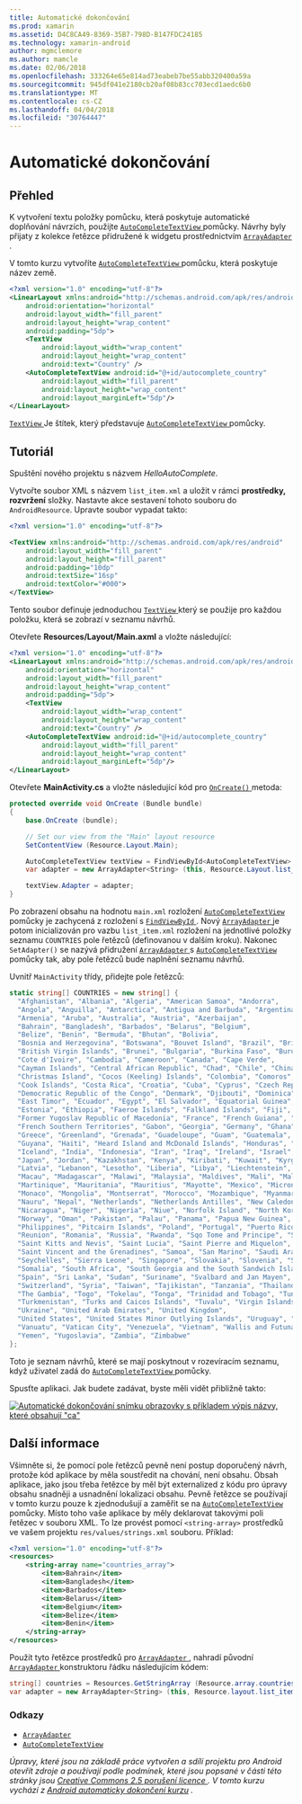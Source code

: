 ```yaml
---
title: Automatické dokončování
ms.prod: xamarin
ms.assetid: D4C8CA49-8369-35B7-798D-B147FDC24185
ms.technology: xamarin-android
author: mgmclemore
ms.author: mamcle
ms.date: 02/06/2018
ms.openlocfilehash: 333264e65e814ad73eabeb7be55abb320400a59a
ms.sourcegitcommit: 945df041e2180cb20af08b83cc703ecd1aedc6b0
ms.translationtype: MT
ms.contentlocale: cs-CZ
ms.lasthandoff: 04/04/2018
ms.locfileid: "30764447"
---
```

# <a name="auto-complete"></a>Automatické dokončování


## <a name="overview"></a>Přehled

K vytvoření textu položky pomůcku, která poskytuje automatické doplňování návrzích, použijte [ `AutoCompleteTextView` ](https://developer.xamarin.com/api/type/Android.Widget.AutoCompleteTextView/) pomůcky. Návrhy byly přijaty z kolekce řetězce přidružené k widgetu prostřednictvím [ `ArrayAdapter` ](https://developer.xamarin.com/api/type/Android.Widget.ArrayAdapter/).

V tomto kurzu vytvoříte [ `AutoCompleteTextView` ](https://developer.xamarin.com/api/type/Android.Widget.AutoCompleteTextView/) pomůcku, která poskytuje název země.

```xml
<?xml version="1.0" encoding="utf-8"?>
<LinearLayout xmlns:android="http://schemas.android.com/apk/res/android"
    android:orientation="horizontal"
    android:layout_width="fill_parent"
    android:layout_height="wrap_content"
    android:padding="5dp">
    <TextView
        android:layout_width="wrap_content"
        android:layout_height="wrap_content"
        android:text="Country" />
    <AutoCompleteTextView android:id="@+id/autocomplete_country"
        android:layout_width="fill_parent"
        android:layout_height="wrap_content"
        android:layout_marginLeft="5dp"/>
</LinearLayout>
```

[ `TextView` ](https://developer.xamarin.com/api/type/Android.Widget.TextView/) Je štítek, který představuje [ `AutoCompleteTextView` ](https://developer.xamarin.com/api/type/Android.Widget.AutoCompleteTextView/) pomůcky.


## <a name="tutorial"></a>Tutoriál

Spuštění nového projektu s názvem *HelloAutoComplete*.

Vytvořte soubor XML s názvem `list_item.xml` a uložit v rámci **prostředky, rozvržení** složky. Nastavte akce sestavení tohoto souboru do `AndroidResource`. Upravte soubor vypadat takto:

```xml
<?xml version="1.0" encoding="utf-8"?>

<TextView xmlns:android="http://schemas.android.com/apk/res/android"
    android:layout_width="fill_parent"
    android:layout_height="fill_parent"
    android:padding="10dp"
    android:textSize="16sp"
    android:textColor="#000">
</TextView>
```

Tento soubor definuje jednoduchou [ `TextView` ](https://developer.xamarin.com/api/type/Android.Widget.TextView/) který se použije pro každou položku, která se zobrazí v seznamu návrhů.

Otevřete **Resources/Layout/Main.axml** a vložte následující:

```xml
<?xml version="1.0" encoding="utf-8"?>
<LinearLayout xmlns:android="http://schemas.android.com/apk/res/android"
    android:orientation="horizontal"
    android:layout_width="fill_parent"
    android:layout_height="wrap_content"
    android:padding="5dp">
    <TextView
        android:layout_width="wrap_content"
        android:layout_height="wrap_content"
        android:text="Country" />
    <AutoCompleteTextView android:id="@+id/autocomplete_country"
        android:layout_width="fill_parent"
        android:layout_height="wrap_content"
        android:layout_marginLeft="5dp"/>
</LinearLayout>
```

Otevřete **MainActivity.cs** a vložte následující kód pro [ `OnCreate()` ](https://developer.xamarin.com/api/member/Android.App.Activity.OnCreate/(Android.OS.Bundle)) metoda:

```csharp
protected override void OnCreate (Bundle bundle)
{
    base.OnCreate (bundle);

    // Set our view from the "Main" layout resource
    SetContentView (Resource.Layout.Main);

    AutoCompleteTextView textView = FindViewById<AutoCompleteTextView> (Resource.Id.autocomplete_country);
    var adapter = new ArrayAdapter<String> (this, Resource.Layout.list_item, COUNTRIES);

    textView.Adapter = adapter;
}
```

Po zobrazení obsahu na hodnotu `main.xml` rozložení [ `AutoCompleteTextView` ](https://developer.xamarin.com/api/type/Android.Widget.AutoCompleteTextView/) pomůcky je zachycená z rozložení s [ `FindViewById` ](https://developer.xamarin.com/api/member/Android.App.Activity.FindViewById/). Nový [ `ArrayAdapter` ](https://developer.xamarin.com/api/type/Android.Widget.ArrayAdapter/) je potom inicializován pro vazbu `list_item.xml` rozložení na jednotlivé položky seznamu `COUNTRIES` pole řetězců (definovanou v dalším kroku). Nakonec `SetAdapter()` se nazývá přidružení [ `ArrayAdapter` ](https://developer.xamarin.com/api/type/Android.Widget.ArrayAdapter/) s [ `AutoCompleteTextView` ](https://developer.xamarin.com/api/type/Android.Widget.AutoCompleteTextView/) pomůcky tak, aby pole řetězců bude naplnění seznamu návrhů.

Uvnitř `MainActivity` třídy, přidejte pole řetězců:

```csharp
static string[] COUNTRIES = new string[] {
  "Afghanistan", "Albania", "Algeria", "American Samoa", "Andorra",
  "Angola", "Anguilla", "Antarctica", "Antigua and Barbuda", "Argentina",
  "Armenia", "Aruba", "Australia", "Austria", "Azerbaijan",
  "Bahrain", "Bangladesh", "Barbados", "Belarus", "Belgium",
  "Belize", "Benin", "Bermuda", "Bhutan", "Bolivia",
  "Bosnia and Herzegovina", "Botswana", "Bouvet Island", "Brazil", "British Indian Ocean Territory",
  "British Virgin Islands", "Brunei", "Bulgaria", "Burkina Faso", "Burundi",
  "Cote d'Ivoire", "Cambodia", "Cameroon", "Canada", "Cape Verde",
  "Cayman Islands", "Central African Republic", "Chad", "Chile", "China",
  "Christmas Island", "Cocos (Keeling) Islands", "Colombia", "Comoros", "Congo",
  "Cook Islands", "Costa Rica", "Croatia", "Cuba", "Cyprus", "Czech Republic",
  "Democratic Republic of the Congo", "Denmark", "Djibouti", "Dominica", "Dominican Republic",
  "East Timor", "Ecuador", "Egypt", "El Salvador", "Equatorial Guinea", "Eritrea",
  "Estonia", "Ethiopia", "Faeroe Islands", "Falkland Islands", "Fiji", "Finland",
  "Former Yugoslav Republic of Macedonia", "France", "French Guiana", "French Polynesia",
  "French Southern Territories", "Gabon", "Georgia", "Germany", "Ghana", "Gibraltar",
  "Greece", "Greenland", "Grenada", "Guadeloupe", "Guam", "Guatemala", "Guinea", "Guinea-Bissau",
  "Guyana", "Haiti", "Heard Island and McDonald Islands", "Honduras", "Hong Kong", "Hungary",
  "Iceland", "India", "Indonesia", "Iran", "Iraq", "Ireland", "Israel", "Italy", "Jamaica",
  "Japan", "Jordan", "Kazakhstan", "Kenya", "Kiribati", "Kuwait", "Kyrgyzstan", "Laos",
  "Latvia", "Lebanon", "Lesotho", "Liberia", "Libya", "Liechtenstein", "Lithuania", "Luxembourg",
  "Macau", "Madagascar", "Malawi", "Malaysia", "Maldives", "Mali", "Malta", "Marshall Islands",
  "Martinique", "Mauritania", "Mauritius", "Mayotte", "Mexico", "Micronesia", "Moldova",
  "Monaco", "Mongolia", "Montserrat", "Morocco", "Mozambique", "Myanmar", "Namibia",
  "Nauru", "Nepal", "Netherlands", "Netherlands Antilles", "New Caledonia", "New Zealand",
  "Nicaragua", "Niger", "Nigeria", "Niue", "Norfolk Island", "North Korea", "Northern Marianas",
  "Norway", "Oman", "Pakistan", "Palau", "Panama", "Papua New Guinea", "Paraguay", "Peru",
  "Philippines", "Pitcairn Islands", "Poland", "Portugal", "Puerto Rico", "Qatar",
  "Reunion", "Romania", "Russia", "Rwanda", "Sqo Tome and Principe", "Saint Helena",
  "Saint Kitts and Nevis", "Saint Lucia", "Saint Pierre and Miquelon",
  "Saint Vincent and the Grenadines", "Samoa", "San Marino", "Saudi Arabia", "Senegal",
  "Seychelles", "Sierra Leone", "Singapore", "Slovakia", "Slovenia", "Solomon Islands",
  "Somalia", "South Africa", "South Georgia and the South Sandwich Islands", "South Korea",
  "Spain", "Sri Lanka", "Sudan", "Suriname", "Svalbard and Jan Mayen", "Swaziland", "Sweden",
  "Switzerland", "Syria", "Taiwan", "Tajikistan", "Tanzania", "Thailand", "The Bahamas",
  "The Gambia", "Togo", "Tokelau", "Tonga", "Trinidad and Tobago", "Tunisia", "Turkey",
  "Turkmenistan", "Turks and Caicos Islands", "Tuvalu", "Virgin Islands", "Uganda",
  "Ukraine", "United Arab Emirates", "United Kingdom",
  "United States", "United States Minor Outlying Islands", "Uruguay", "Uzbekistan",
  "Vanuatu", "Vatican City", "Venezuela", "Vietnam", "Wallis and Futuna", "Western Sahara",
  "Yemen", "Yugoslavia", "Zambia", "Zimbabwe"
};
```

Toto je seznam návrhů, které se mají poskytnout v rozevíracím seznamu, když uživatel zadá do [ `AutoCompleteTextView` ](https://developer.xamarin.com/api/type/Android.Widget.AutoCompleteTextView/) pomůcky.

Spusťte aplikaci. Jak budete zadávat, byste měli vidět přibližně takto:

[![Automatické dokončování snímku obrazovky s příkladem výpis názvy, které obsahují "ca"](auto-complete-images/helloautocomplete.png)](auto-complete-images/helloautocomplete.png#lightbox)



## <a name="more-information"></a>Další informace

Všimněte si, že pomocí pole řetězců pevně není postup doporučený návrh, protože kód aplikace by měla soustředit na chování, není obsahu. Obsah aplikace, jako jsou třeba řetězce by měl být externalized z kódu pro úpravy obsahu snadněji a usnadnění lokalizaci obsahu. Pevně řetězce se používají v tomto kurzu pouze k zjednodušují a zaměřit se na [ `AutoCompleteTextView` ](https://developer.xamarin.com/api/type/Android.Widget.AutoCompleteTextView/) pomůcky. Místo toho vaše aplikace by měly deklarovat takovými poli řetězec v souboru XML. To lze provést pomocí `<string-array>` prostředků ve vašem projektu `res/values/strings.xml` souboru. Příklad:

```xml
<?xml version="1.0" encoding="utf-8"?>
<resources>
    <string-array name="countries_array">
        <item>Bahrain</item>
        <item>Bangladesh</item>
        <item>Barbados</item>
        <item>Belarus</item>
        <item>Belgium</item>
        <item>Belize</item>
        <item>Benin</item>
    </string-array>
</resources>
```

Použít tyto řetězce prostředků pro [ `ArrayAdapter` ](https://developer.xamarin.com/api/type/Android.Widget.ArrayAdapter/), nahradí původní [ `ArrayAdapter` ](https://developer.xamarin.com/api/type/Android.Widget.ArrayAdapter/) konstruktoru řádku následujícím kódem:

```csharp
string[] countries = Resources.GetStringArray (Resource.array.countries_array);
var adapter = new ArrayAdapter<String> (this, Resource.layout.list_item, countries);
```


### <a name="references"></a>Odkazy

-   [`ArrayAdapter`](https://developer.xamarin.com/api/type/Android.Widget.ArrayAdapter/)
-   [`AutoCompleteTextView`](https://developer.xamarin.com/api/type/Android.Widget.AutoCompleteTextView/)

*Úpravy, které jsou na základě práce vytvořen a sdílí projektu pro Android otevřít zdroje a používají podle podmínek, které jsou popsané v části této stránky jsou* 
 [ *Creative Commons 2.5 porušení licence* ](http://creativecommons.org/licenses/by/2.5/) *. V tomto kurzu vychází z* 
 [ *Android automaticky dokončení kurzu*](http://developer.android.com/resources/tutorials/views/hello-autocomplete.html)
 *.*
